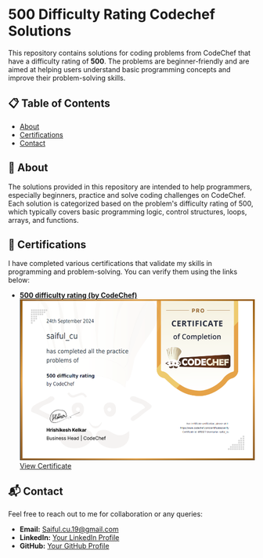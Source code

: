 # 500 Difficulty Rating Codechef Solutions

This repository contains solutions for coding problems from CodeChef that have a difficulty rating of **500**. The problems are beginner-friendly and are aimed at helping users understand basic programming concepts and improve their problem-solving skills.

## 📋 Table of Contents

- [About](#about)
- [Certifications](#certifications)
- [Contact](#contact)

## 📝 About

The solutions provided in this repository are intended to help programmers, especially beginners, practice and solve coding challenges on CodeChef. Each solution is categorized based on the problem's difficulty rating of 500, which typically covers basic programming logic, control structures, loops, arrays, and functions.

## 🏅 Certifications

I have completed various certifications that validate my skills in programming and problem-solving. You can verify them using the links below:

- **[ 500 difficulty rating (by CodeChef)](https://www.codechef.com/certificates/public/6ff0027)**  
  ![500 difficulty rating(JavaScript)](https://github.com/Saiful-cu/500-Difficulty-Rating-Codechef-/blob/main/Certifications.png)  
  [View Certificate](https://www.codechef.com/certificates/public/6ff0027)


## 📬 Contact

Feel free to reach out to me for collaboration or any queries:

- **Email:** [Saiful.cu.19@gmail.com](mailto:saiful.cu.19@gmail.com)
- **LinkedIn:** [Your LinkedIn Profile](https://www.linkedin.com/in/saiful-i-sqa/)
- **GitHub:** [Your GitHub Profile](https://github.com/Saiful-cu)




